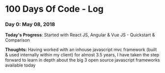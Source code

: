 # 100 Days Of Code - Log

### Day 0: May 08, 2018 


**Today's Progress**: Started with React JS, Angular & Vue JS - Quickstart & Comparison

**Thoughts:** Having worked with an inhouse javascript mvc framework (built & used internally within my client) for almost 3.5 years, I have taken the step forward to learn in depth about the big 3 open source javascript frameworks available today 
